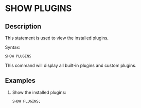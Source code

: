 # SHOW PLUGINS

## Description

This statement is used to view the installed plugins.

Syntax:

```sql
SHOW PLUGINS
```

This command will display all built-in plugins and custom plugins.

## Examples

1. Show the installed plugins:

    ```sql
    SHOW PLUGINS;
    ```
